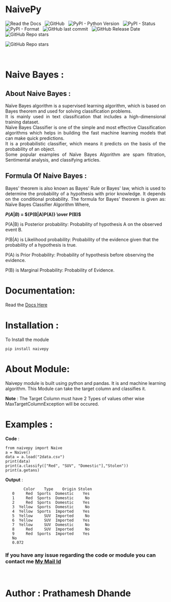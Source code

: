 # NaivePy

![Read the Docs](https://img.shields.io/readthedocs/naivepy) &nbsp;
![GitHub](https://img.shields.io/github/license/prathameshdhande22/Naivepy?color=blue&style=flat-square) &nbsp;
![PyPI - Python Version](https://img.shields.io/pypi/pyversions/naivepy?color=red&style=flat-square) &nbsp;
![PyPI - Status](https://img.shields.io/pypi/status/naivepy?color=brown&style=flat-square)
&nbsp;
![PyPI - Format](https://img.shields.io/pypi/format/naivepy?color=blueviolet&style=flat-square) &nbsp;
![GitHub last commit](https://img.shields.io/github/last-commit/prathameshdhande22/naivepy?color=success&style=flat-square)
&nbsp;
![GitHub Release Date](https://img.shields.io/github/release-date/prathameshdhande22/naivepy?color=blue&style=flat-square)
&nbsp;
![GitHub Repo stars](https://img.shields.io/github/stars/prathameshdhande22/naivepy?style=social)
</br>

![GitHub Repo stars](https://img.shields.io/badge/Made_with-Python-blue?style=for-the-badge)

</br>

# Naive Bayes :
## About Naive Bayes :
<p align="Justify">
Naïve Bayes algorithm is a supervised learning algorithm, which is based on Bayes theorem and used for solving classification problems.</br>
It is mainly used in text classification that includes a high-dimensional training dataset.</br>
Naïve Bayes Classifier is one of the simple and most effective Classification algorithms which helps in building the fast machine learning models that can make quick predictions.</br>
It is a probabilistic classifier, which means it predicts on the basis of the probability of an object.</br>
Some popular examples of Naïve Bayes Algorithm are spam filtration, Sentimental analysis, and classifying articles.
</p>

## Formula Of Naive Bayes :
<p align="justify">
Bayes' theorem is also known as Bayes' Rule or Bayes' law, which is used to determine the probability of a hypothesis with prior knowledge. It depends on the conditional probability.
The formula for Bayes' theorem is given as:
Naïve Bayes Classifier Algorithm
Where,

**$P(A|B)$ = ${P(B|A)P(A)} \over P(B)$**

P(A|B) is Posterior probability: Probability of hypothesis A on the observed event B.

P(B|A) is Likelihood probability: Probability of the evidence given that the probability of a hypothesis is true.

P(A) is Prior Probability: Probability of hypothesis before observing the evidence.

P(B) is Marginal Probability: Probability of Evidence.
</p>

# Documentation:
Read the [Docs Here](https://naivepy.readthedocs.io/en/latest/#)

# Installation :
To Install the module
```
pip install naivepy
```

# About Module:
<p align="justify">
Naivepy module is built using python and pandas. It is and machine learning algorithm. This Module can take the target column and classifies it.

**Note** : The Target Column must have 2 Types of values other wise MaxTargetColumnException will be occured.

# Examples :

**Code** :
```
from naivepy import Naive
a = Naive()
data = a.load("2data.csv")
print(data)
print(a.classify(["Red", "SUV", "Domestic"],"Stolen"))
print(a.getans)
```

**Output** :
```
        Color    Type    Origin Stolen
   0     Red  Sports  Domestic    Yes
   1     Red  Sports  Domestic     No
   2     Red  Sports  Domestic    Yes
   3  Yellow  Sports  Domestic     No
   4  Yellow  Sports  Imported    Yes
   5  Yellow     SUV  Imported     No
   6  Yellow     SUV  Imported    Yes
   7  Yellow     SUV  Domestic     No
   8     Red     SUV  Imported     No
   9     Red  Sports  Imported    Yes
   No
   0.072
```

<h3>If you have any issue regarding the code or module you can contact me <a href="mailto:prathameshdhande534@gmail.com">My Mail Id</a></h3>
</br>

# Author : Prathamesh Dhande
